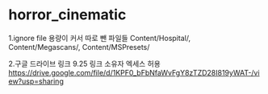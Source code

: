 # horror_cinematic
1.ignore file
용량이 커서 따로 뺀 파일들
Content/Hospital/,
Content/Megascans/,
Content/MSPresets/

2.구글 드라이브 링크
9.25
링크 소유자 엑세스 허용
https://drive.google.com/file/d/1KPF0_bFbNfaWvFgY8zTZD28I819yWAT-/view?usp=sharing
